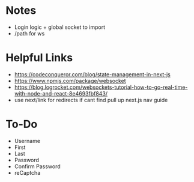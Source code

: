 # Notes

<!-- - When user disconnects, backend sends a signal to delete redux state
- When a user requests data, frontend requests data from backend, and backend uses API endpoint to send data to frontend -->
- Login logic + global socket to import
- /path for ws


# Helpful Links

- https://codeconqueror.com/blog/state-management-in-next-js
- https://www.npmjs.com/package/websocket
- https://blog.logrocket.com/websockets-tutorial-how-to-go-real-time-with-node-and-react-8e4693fbf843/
- use next/link for redirects if cant find pull up next.js nav guide

# To-Do

- Username
- First
- Last
- Password
- Confirm Password
- reCaptcha